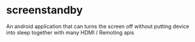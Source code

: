 screenstandby
=============

An android application that can turns the screen off without putting device into sleep together with many HDMI / Remoting apis

